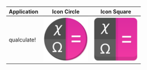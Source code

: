 ﻿|Application|Icon Circle|Icon Square|
--- | --- | ---
|qualculate!|<img src="circle/qalculate.svg" width="120" height="120">|<img src="square/qalculate.svg" width="120" height="120">|

